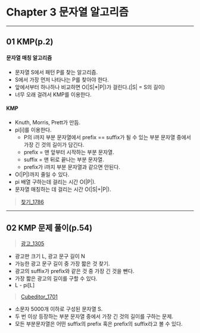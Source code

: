 # Chapter 3 문자열 알고리즘

---
## 01 KMP(p.2)

#### 문자열 매칭 알고리즘

- 문자열 S에서 패턴 P를 찾는 알고리즘.
- S에서 가장 먼저 나타나는 P를 찾아야 한다.
- 앞에서부터 하나하나 비교하면 O(|S|\*|P|)가 걸린다.(|S| = S의 길이)
- 너무 오래 걸려서 KMP를 이용한다.

#### KMP

- Knuth, Morris, Prett가 만듬.
- pi[i]를 이용한다.
	- P의 i까지 부분 문자열에서 prefix == suffix가 될 수 있는 부분 문자열 중에서 가장 긴 것의 길이가 담긴다.
	- prefix = 맨 앞부터 시작하는 부분 문자열.
	- suffix = 맨 뒤로 끝나는 부분 문자열.
	- prefix가 i까지 부분 문자열과 같으면 안된다.
- O(|P|)까지 줄일 수 있다.
- pi 배열 구하는데 걸리는 시간 O(|P|).
- 문자열 매칭하는 데 걸리는 시간 O(|S|+|P|).

>[찾기_1786](http://icpc.me/1786)

---
## 02 KMP 문제 풀이(p.54)

>[광고_1305](http://icpc.me/1305)
- 광고판 크기 L, 광고 문구 길이 N
- 가능한 광고 문구 길이 중 가장 짧은 것 찾기.
- 광고의 suffix가 prefix와 같은 것 중 가장 긴 것을 뺀다.
- 가장 짧은 광고의 길이를 구할 수 있다.
- L - pi[L]

>[Cubeditor_1701](http://icpc.me/1701)
- 소문자 5000개 이하로 구성된 문자열 S.
- 두 번 이상 등장하는 부분 문자열 중에서 가장 긴 것의 길이를 구하는 문제.
- 모든 부분문자열은 어떤 suffix의 prefix 혹은 prefix의 suffix라고 볼 수 있다.
